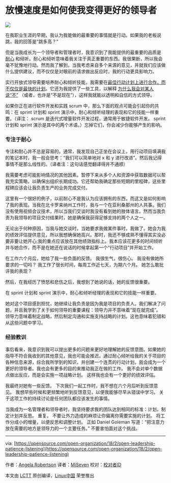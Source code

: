 放慢速度是如何使我变得更好的领导者
======

![](https://opensource.com/sites/default/files/styles/image-full-size/public/lead-images/BUSINESS_leadership_brand.png?itok=YW1Syk4S)

在我职业生涯的早期，我认为我能做的最重要的事情就是行动。如果我的老板说跳，我的回答是“跳多高？”

但是当我成长为一个领导者和管理者时，我意识到了我能提供的最重要的品质是 [耐心][1] 和倾听。耐心和倾听意味着我关注于真正重要的东西。我很果断，所以我会毫不犹豫地行动。然而我了解到，当我考虑来自多个来源的意见，并就我们应该做什么提供建议，而不仅仅是对眼前的请求做出反应时，我的行动更具影响力。

实行开放式领导需要培养耐心和倾听技能，我需要在[最佳行动计划上进行合作，而不仅仅是最快的计划][2]。它还为我提供了一些工具，以解释 [为什么我会对某人说“不”][3] （或者，也许是“不是现在”），这样我就能以透明和自信的方式领导。

如果你正在进行软件开发和实践 scrum 中，那么下面的观点可能会引起你的共鸣：在 sprint 计划和 sprint 演示中，耐心和倾听经理的表现和它的技能一样重要。（译注： scrum 是迭代式增量软件开发过程，通常用于敏捷软件开发。 sprint 计划和 sprint 演示是其中的两个术语。）忘掉它们，你会减少你能够产生的影响。

### 专注于耐心

专注和耐心并不总是容易的。通常，我发现自己正坐在会议上，用行动项目填满我的笔记本时，我一般会思考：“我们可以简单地对 x 和 y 进行改进”。然后我记得事情不是那么线性的。（译者注：这句话感觉翻译得并不通顺）

我需要考虑可能影响情况的其他因素。暂停下来从多个人和资源中获取数据可以帮我充实策略，以确保出组织长期成功。它还帮助我确定那些短期的里程碑，这些里程碑应该会让我负责生产的业务完成交付。

这里有一个很好的例子，以前耐心不是我认为应该拥有的东西，而这又是如何影响了我的表现。当我在北卡罗来纳州工作时，我与一个在亚利桑那州的人共事。我们没有使用视频会议技术，所以当我们交谈时我没有看到她的肢体语言。然而当我负责为我领导的项目交付结果时，她是确保我获得足够支持的两个人之一。

无论出于何种原因，当我与她交谈时，当她要求我做某件事时，我做了。她会为我的绩效评估提供意见，所以我想确保她高兴。那时，我还不够成熟不懂得其实没必要非要让她开心;我的重点应该放在其他绩效指标上。我本应该花更多的时间倾听并与她合作，而不是在她还在说话的时候拿起第一个“行动项目”并开始工作。

在工作六个月后，她给了我一些负面的反馈。 我很生气，很伤心。 我没有做她所要求的一切吗？ 我工作了很长时间，每周工作近七天，为期六个月。 她怎么敢批评我的表现？

然后，在我经历了愤怒和悲伤之后，我想到了她说的话，她的反馈很重要。

在 sprint 计划和 sprint 演示中，耐心和倾听经理的表现和它的技能一样重要。

她对这个项目感到担忧，她继续让我负责是因为我是项目的负责人。我们解决了问题，并且我学到了关于如何领导的重要课程：领导力并不意味着“现在就完成”。 领导力意味着制定战略，然后制定沟通和实施支持战略的计划。这也意味着犯错和从这些问题中学习。

### 经验教训

事后看来，我意识到我可以提出更多的问题来更好地理解她的反馈意图。如果她的指导不符合我收到的其他意见，我也可能会推迟。通过耐心倾听给我的关于项目的各种信息来源，综合我所学到的知识，并创建一个连贯的行动计划，我会成为一个更好的领导者。我也会有更多的目的来推动我正在做的工作。 我不会对单个数据点做出反应，而是会实施一项战略计划。 这样我也会有一个更好的绩效评估。

我最终对她有一些反馈。 下次我们一起工作时，我不想在六个月后听到反馈意见。 我想早些时候和更频繁地听到反馈意见，以便我能够尽早从错误中学习。 关于这项工作的持续讨论是任何团队都应该发生的事情。

当我成为一名管理者和领导者时，我坚持要求我的团队达到相同的标准：计划，制定计划并反思。 重复。 不要让外力造成的麻烦让你偏离你需要实施的计划。 将工作分成小的增量，以便反思和调整计划。 正如 Daniel Goleman 写道：“把注意力放在需要的地方是领导力的一个主要任务。” 不要害怕面对这个挑战。

--------------------------------------------------------------------------------

via: [https://opensource.com/open-organization/18/2/open-leadership-patience-listening](https://opensource.com/open-organization/18/2/open-leadership-patience-listening)

作者：[Angela Robertson][a]
译者：[MjSeven](https://github.com/MjSeven)
校对：[校对者ID](https://github.com/校对者ID)

本文由 [LCTT](https://github.com/LCTT/TranslateProject) 原创编译，[Linux中国](https://linux.cn/) 荣誉推出

[a]:https://opensource.com/users/arobertson98
[1]:https://opensource.com/open-organization/16/3/my-most-difficult-leadership-lesson
[2]:https://opensource.com/open-organization/16/3/fastest-result-isnt-always-best-result
[3]:https://opensource.com/open-organization/17/5/saying-no-open-organization
